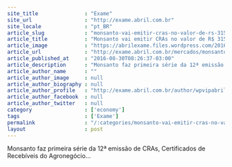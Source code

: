 ```yaml
---
site_title               : "Exame"
site_url                 : "http://exame.abril.com.br"
site_locale              : "pt_BR"
article_slug             : "monsanto-vai-emitir-cras-no-valor-de-rs-315-milhoes"
article_title            : "Monsanto vai emitir CRAs no valor de R$ 315 milhões"
article_image            : "https://abrilexame.files.wordpress.com/2016/09/size_960_16_9_logo-monsanto6.jpg?quality=70&strip=all&w=960"
article_url              : "http://exame.abril.com.br/mercados/monsanto-vai-emitir-cras-no-valor-de-r-315-milhoes/"
article_published_at     : "2016-08-30T08:26:37-03:00"
article_description      : "Monsanto faz primeira série da 12ª emissão de CRAs, Certificados de Recebíveis do Agronegócio..."
article_author_name      : ""
article_author_image     : null
article_author_biography : null
article_author_profile   : "http://exame.abril.com.br/author/wpvipabril/"
article_author_facebook  : null
article_author_twitter   : null
category                 : ['economy']
tags                     : ['Exame']
permalink                : "/:categories/monsanto-vai-emitir-cras-no-valor-de-rs-315-milhoes/"
layout                   : post
---
```


Monsanto faz primeira série da 12ª emissão de CRAs, Certificados de Recebíveis do Agronegócio...
